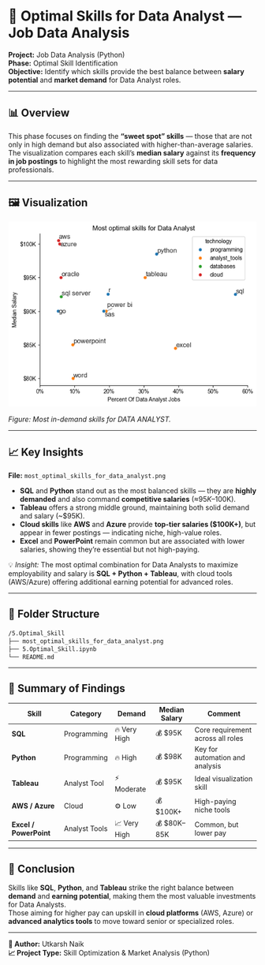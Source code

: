 # 🧠 Optimal Skills for Data Analyst — Job Data Analysis

**Project:** Job Data Analysis (Python)  
**Phase:** Optimal Skill Identification  
**Objective:** Identify which skills provide the best balance between **salary potential** and **market demand** for Data Analyst roles.

---

## 📊 Overview
This phase focuses on finding the **“sweet spot” skills** — those that are not only in high demand but also associated with higher-than-average salaries.  
The visualization compares each skill’s **median salary** against its **frequency in job postings** to highlight the most rewarding skill sets for data professionals.

---
## 🖼️ Visualization

![most_optimal_skills_for_data_analyst](./most_optimal_skills_for_data_analyst.png)

*Figure: Most in-demand skills for DATA ANALYST.*

---

## 📈 Key Insights

**File:** `most_optimal_skills_for_data_analyst.png`

- **SQL** and **Python** stand out as the most balanced skills — they are **highly demanded** and also command **competitive salaries** (≈$95K–$100K).  
- **Tableau** offers a strong middle ground, maintaining both solid demand and salary (~$95K).  
- **Cloud skills** like **AWS** and **Azure** provide **top-tier salaries ($100K+)**, but appear in fewer postings — indicating niche, high-value roles.  
- **Excel** and **PowerPoint** remain common but are associated with lower salaries, showing they’re essential but not high-paying.  

💡 *Insight:* The most optimal combination for Data Analysts to maximize employability and salary is **SQL + Python + Tableau**, with cloud tools (AWS/Azure) offering additional earning potential for advanced roles.

---

## 📂 Folder Structure
```
/5.Optimal_Skill
├── most_optimal_skills_for_data_analyst.png
├── 5.Optimal_Skill.ipynb
└── README.md
```

---

## 🧾 Summary of Findings

| Skill | Category | Demand | Median Salary | Comment |
|-------|-----------|---------|----------------|----------|
| **SQL** | Programming | 🔥 Very High | 💰 $95K | Core requirement across all roles |
| **Python** | Programming | 🔥 High | 💰 $98K | Key for automation and analysis |
| **Tableau** | Analyst Tool | ⚡ Moderate | 💰 $95K | Ideal visualization skill |
| **AWS / Azure** | Cloud | ⚙️ Low | 💰 $100K+ | High-paying niche tools |
| **Excel / PowerPoint** | Analyst Tools | 📈 Very High | 💰 $80K–85K | Common, but lower pay |

---

## 🏁 Conclusion
Skills like **SQL**, **Python**, and **Tableau** strike the right balance between **demand** and **earning potential**, making them the most valuable investments for Data Analysts.  
Those aiming for higher pay can upskill in **cloud platforms** (AWS, Azure) or **advanced analytics tools** to move toward senior or specialized roles.

---

**📌 Author:** Utkarsh Naik  
**📈 Project Type:** Skill Optimization & Market Analysis (Python)
